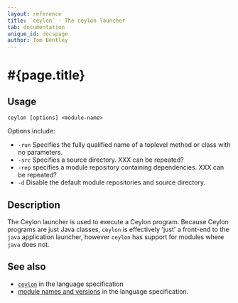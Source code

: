 ```yaml
---
layout: reference
title: `ceylon` - The ceylon launcher
tab: documentation
unique_id: docspage
author: Tom Bentley
---
```


# #{page.title}

## Usage 

<!-- lang: none -->
    ceylon [options] <module-name>

Options include:

* `-run` Specifies the fully qualified name of a toplevel method or class with no parameters.
* `-src` Specifies a source directory. XXX can be repeated?
* `-rep` specifies a module repository containing dependencies. XXX can be repeated?
* `-d` Disable the default module repositories and source directory.

## Description

The Ceylon launcher is used to execute a Ceylon program. Because Ceylon programs
are just Java classes, `ceylon` is effectively 'just' a front-end to the 
`java` application launcher, however `ceylon` has support for modules where 
`java` does not.

## See also

* [`ceylon`](#{site.urls.spec}#thevmfrontent) in the language specification
* [module names and versions](#{site.urls.spec}#modulenamesandversionidentifiers) in the language specification.
